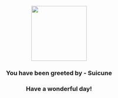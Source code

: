 <p align="center">
    <img src="https://raw.githubusercontent.com/PokeAPI/sprites/master/sprites/pokemon/245.png" width="150" height="150">
</p>
<h3 align="center">You have been greeted by - <b>Suicune</b></h3>
<h3 align="center">Have a wonderful day!</h3>
